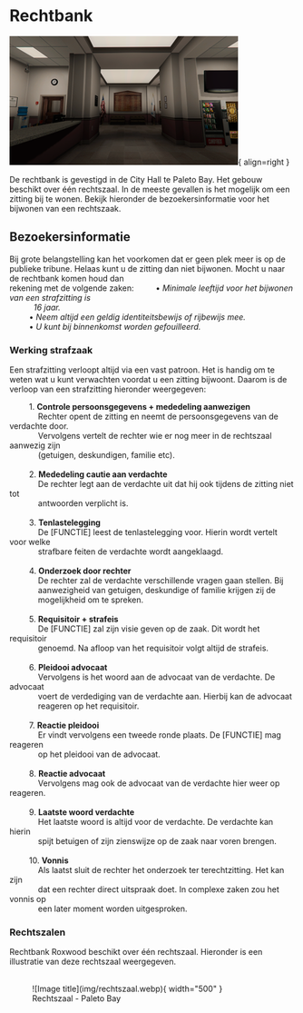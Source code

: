 # Rechtbank

![Image title](img/stadskantoor.webp){ align=right }

De rechtbank is gevestigd in de City Hall te Paleto Bay. 
Het gebouw beschikt over één rechtszaal.
In de meeste gevallen is het mogelijk om een zitting bij te wonen. 
Bekijk hieronder de bezoekersinformatie voor het bijwonen van een rechtszaak. 

## Bezoekersinformatie
Bij grote belangstelling kan het voorkomen dat er geen plek meer is op de publieke tribune. 
Helaas kunt u de zitting dan niet bijwonen. Mocht u naar de rechtbank komen houd dan  
rekening met de volgende zaken:
&ensp; &nbsp; &nbsp; &nbsp; • _Minimale leeftijd voor het bijwonen van een strafzitting is <br>
&ensp; &nbsp; &nbsp; &nbsp; &nbsp; 16 jaar._ <br />
&ensp; &nbsp; &nbsp; &nbsp; • _Neem altijd een geldig identiteitsbewijs of rijbewijs mee._     
&ensp; &nbsp; &nbsp; &nbsp; • _U kunt bij binnenkomst worden gefouilleerd._  

### Werking strafzaak
Een strafzitting verloopt altijd via een vast patroon. Het is handig om te weten wat u kunt verwachten voordat u een zitting bijwoont. 
Daarom is de verloop van een strafzitting hieronder weergegeven:

&ensp; &nbsp; &nbsp; &nbsp; 1. __Controle persoonsgegevens + mededeling aanwezigen__ <br />
&ensp; &nbsp; &nbsp; &nbsp; &nbsp; &nbsp; Rechter opent de zitting en neemt de persoonsgegevens van de verdachte door. <br> 
&ensp; &nbsp; &nbsp; &nbsp; &nbsp; &nbsp; Vervolgens vertelt de rechter wie er nog meer in de rechtszaal aanwezig zijn <br> 
&ensp; &nbsp; &nbsp; &nbsp; &nbsp; &nbsp; (getuigen, deskundigen, familie etc). <br>    
&ensp; &nbsp; &nbsp; &nbsp; 2. __Mededeling cautie aan verdachte__ <br />
&ensp; &nbsp; &nbsp; &nbsp; &nbsp; &nbsp; De rechter legt aan de verdachte uit dat hij ook tijdens de zitting niet tot <br>
&ensp; &nbsp; &nbsp; &nbsp; &nbsp; &nbsp; antwoorden verplicht is. <br>   
&ensp; &nbsp; &nbsp; &nbsp; 3. __Tenlastelegging__ <br />
&ensp; &nbsp; &nbsp; &nbsp; &nbsp; &nbsp; De [FUNCTIE] leest de tenlastelegging voor. Hierin wordt vertelt voor welke <br>
&ensp; &nbsp; &nbsp; &nbsp; &nbsp; &nbsp; strafbare feiten de verdachte wordt aangeklaagd. <br>      
&ensp; &nbsp; &nbsp; &nbsp; 4. __Onderzoek door rechter__ <br />
&ensp; &nbsp; &nbsp; &nbsp; &nbsp; &nbsp; De rechter zal de verdachte verschillende vragen gaan stellen. Bij <br>
&ensp; &nbsp; &nbsp; &nbsp; &nbsp; &nbsp; aanwezigheid van getuigen, deskundige of familie krijgen zij de <br>
&ensp; &nbsp; &nbsp; &nbsp; &nbsp; &nbsp; mogelijkheid om te spreken. <br>    
&ensp; &nbsp; &nbsp; &nbsp; 5. __Requisitoir + strafeis__ <br />
&ensp; &nbsp; &nbsp; &nbsp; &nbsp; &nbsp; De [FUNCTIE] zal zijn visie geven op de zaak. Dit wordt het requisitoir <br>
&ensp; &nbsp; &nbsp; &nbsp; &nbsp; &nbsp; genoemd. Na afloop van het requisitoir volgt altijd de strafeis. <br>  
&ensp; &nbsp; &nbsp; &nbsp; 6. __Pleidooi advocaat__ <br />
&ensp; &nbsp; &nbsp; &nbsp; &nbsp; &nbsp; Vervolgens is het woord aan de advocaat van de verdachte. De advocaat <br>
&ensp; &nbsp; &nbsp; &nbsp; &nbsp; &nbsp; voert de verdediging van de verdachte aan. Hierbij kan de advocaat <br>
&ensp; &nbsp; &nbsp; &nbsp; &nbsp; &nbsp; reageren op het requisitoir. <br>   
&ensp; &nbsp; &nbsp; &nbsp; 7. __Reactie pleidooi__ <br />
&ensp; &nbsp; &nbsp; &nbsp; &nbsp; &nbsp; Er vindt vervolgens een tweede ronde plaats. De [FUNCTIE] mag reageren <br>
&ensp; &nbsp; &nbsp; &nbsp; &nbsp; &nbsp; op het pleidooi van de advocaat. <br>  
&ensp; &nbsp; &nbsp; &nbsp; 8. __Reactie advocaat__ <br />
&ensp; &nbsp; &nbsp; &nbsp; &nbsp; &nbsp; Vervolgens mag ook de advocaat van de verdachte hier weer op reageren. <br>  
&ensp; &nbsp; &nbsp; &nbsp; 9. __Laatste woord verdachte__ <br />
&ensp; &nbsp; &nbsp; &nbsp; &nbsp; &nbsp; Het laatste woord is altijd voor de verdachte. De verdachte kan hierin <br>
&ensp; &nbsp; &nbsp; &nbsp; &nbsp; &nbsp; spijt betuigen of zijn zienswijze op de zaak naar voren brengen. <br>  
&ensp; &nbsp; &nbsp; &nbsp; 10. __Vonnis__ <br />
&ensp; &nbsp; &nbsp; &nbsp; &nbsp; &nbsp; Als laatst sluit de rechter het onderzoek ter terechtzitting. Het kan zijn <br>
&ensp; &nbsp; &nbsp; &nbsp; &nbsp; &nbsp; dat een rechter direct uitspraak doet. In complexe zaken zou het vonnis op <br>
&ensp; &nbsp; &nbsp; &nbsp; &nbsp; &nbsp; een later moment worden uitgesproken.  

### Rechtszalen

Rechtbank Roxwood beschikt over één rechtszaal. 
Hieronder is een illustratie van deze rechtszaal weergegeven.
<br />
<br />

<figure markdown="span">
  ![Image title](img/rechtszaal.webp){ width="500" }
  <figcaption>Rechtszaal - Paleto Bay</figcaption>
</figure>
